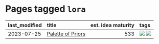 # Pages tagged `lora`

|last_modified|title|est. idea maturity|tags
|:---|:---|---:|:---|
|2023-07-25|[Palette of Priors](../palette_of_priors.md)|533|[![](https://img.shields.io/badge/tag-experimental-7c795e)](../tags/experimental.md) [![](https://img.shields.io/badge/tag-lora-b61d4d)](../tags/lora.md)|